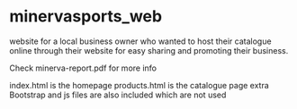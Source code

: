 # minervasports_web
website for a local business owner who wanted to host their catalogue online through their website for easy sharing and promoting their business.

Check minerva-report.pdf for more info

index.html is the homepage
products.html is the catalogue page
extra Bootstrap and js files are also included which are not used
